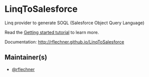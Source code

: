 
# LinqToSalesforce

Linq provider to generate SOQL (Salesforce Object Query Language)

Read the [Getting started tutorial](http://rflechner.github.io/LinqToSalesforce/index.html#Getting-started) to learn more.

Documentation: http://rflechner.github.io/LinqToSalesforce

## Maintainer(s)

- [@rflechner](https://github.com/rflechner)

